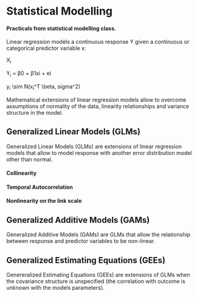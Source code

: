 # Statistical Modelling

#### Practicals from statistical modelling class.

Linear regression models a continuous response Y given a continuous or categorical predictor variable x:

X<sub>i</sub>

Y<sub>i</sub> = β0 + β1xi + ei 


y<sub>i</sub> \sim N(x<sub>i</sub>^T \beta, sigma^2) 


Mathematical extensions of linear regression models allow to overcome assumptions of normality of the data, linearity relationships and variance structure in the model.


## Generalized Linear Models (GLMs)

Generalized Linear Models (GLMs) are extensions of linear regression models that allow to model response with another error distribution model other than normal.

#### Collinearity

#### Temporal Autocorrelation

#### Nonlinearity on the link scale 



## Generalized Additive Models (GAMs)

Generalized Additive Models (GAMs) are GLMs that allow the relationship between response and predictor variables to be non-linear.

## Generalized Estimating Equations (GEEs)

Genereralized Estimating Equations (GEEs) are extensions of GLMs when the covariance structure is unspecified (the correlation with outcome is unknown with the models parameters). 
